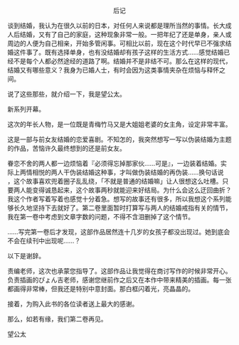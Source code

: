<p align="center">后记</p>

谈到结婚，我认为在很久以前的日本，对任何人来说都是理所当然的事情。长大成人后结婚，又有了自己的家庭，这种现象非常一般。一把年纪了还是单身，亲人或周边的人便为自己相亲，开始多管闲事。可相比以前，现在这个时代早已不强求结婚这件事了。既有选择单身，也有没结婚却有孩子这样的生活方式……感觉结婚已经不是每个人都必然途经的道路了啊。结婚并不是非结不可。那么在这样的现代，结婚又有哪些意义？我身为已婚人士，有时会因为这类事情夹杂在烦恼与释怀之间。

说了这些那些，就介绍一下，我是望公太。

新系列开幕。

这次的年长人物，是一位既是青梅竹马又是大姐姐老婆的女主角，设定非常丰富。

这是一部与前女友结婚的恋爱喜剧。不知怎的，我突然想写一写以伪装结婚为主题的作品，苦恼许久最终想到的还是前女友。

眷恋不舍的两人都一边烦恼着『必须得忘掉那家伙……可是』，一边装着结婚。实际上两情相悦的两人干伪装结婚这种事，才叫做伪装结婚的再伪装……换句话说 ，这个故事喜欢兜着圈子乱乱绕，「不就是普通的结婚嘛」让人很想这么吐槽。只要两人能变得诚恳起来，这个故事两秒就能迎来好结局。为什么会这么迂回曲折？ 我这个作者写着写着也感觉十分着急。想写的故事还有很多，所以我想这个系列能够长久地坚持下去就好了。第二卷里面暂时打算写与两人的结婚戒指有关的情节，我在第一卷中考虑到文章字数的问题，不得不含泪删掉了这个情节。

……写完第一卷后才发现，这部作品居然连十几岁的女孩子都没出现过。她到底会不会在续刊中出现呢……？

以下是谢辞。

责编老师，这次也承蒙您指导了。这部作品让我觉得在商讨写作的时候非常开心。负责插画的ぴょん吉老师，感谢您继前作之后又在本作中带来精美的插画。每一张都画得非常棒，但我还是特别中意封面。那白框闪着光，亮晶晶的。

接着，为购入此书的各位读者送上最大的感谢。

那么，如若有缘，我们第二卷再见。

望公太

